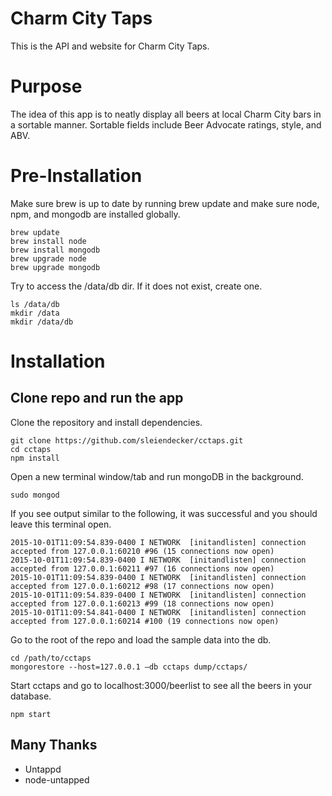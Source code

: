 # Charm City Taps
This is the API and website for Charm City Taps.

# Purpose 
The idea of this app is to neatly display all beers at local Charm City bars in a sortable manner. 
Sortable fields include Beer Advocate ratings, style, and ABV.


# Pre-Installation
Make sure brew is up to date by running brew update and make sure node, npm, and mongodb are installed globally.
```unix
brew update
brew install node
brew install mongodb
brew upgrade node
brew upgrade mongodb
``` 

Try to access the /data/db dir. If it does not exist, create one.
 ```unix
 ls /data/db
 mkdir /data 
 mkdir /data/db
 ```

# Installation

## Clone repo and run the app
Clone the repository and install dependencies.
```unix
git clone https://github.com/sleiendecker/cctaps.git
cd cctaps
npm install
```
Open a new terminal window/tab and run mongoDB in the background.
```unix
sudo mongod
```

If you see output similar to the following, it was successful and you should leave this terminal open.
```unix
2015-10-01T11:09:54.839-0400 I NETWORK  [initandlisten] connection accepted from 127.0.0.1:60210 #96 (15 connections now open)
2015-10-01T11:09:54.839-0400 I NETWORK  [initandlisten] connection accepted from 127.0.0.1:60211 #97 (16 connections now open)
2015-10-01T11:09:54.839-0400 I NETWORK  [initandlisten] connection accepted from 127.0.0.1:60212 #98 (17 connections now open)
2015-10-01T11:09:54.839-0400 I NETWORK  [initandlisten] connection accepted from 127.0.0.1:60213 #99 (18 connections now open)
2015-10-01T11:09:54.841-0400 I NETWORK  [initandlisten] connection accepted from 127.0.0.1:60214 #100 (19 connections now open)
```

Go to the root of the repo and load the sample data into the db.
```unix
cd /path/to/cctaps
mongorestore --host=127.0.0.1 —db cctaps dump/cctaps/
```
Start cctaps and go to localhost:3000/beerlist to see all the beers in your database.
```unix
npm start
```


## Many Thanks
* Untappd
* node-untapped
